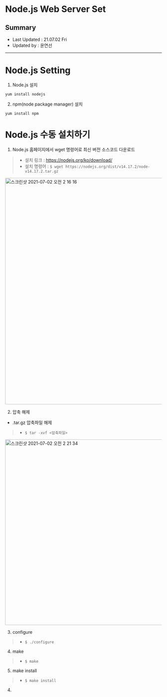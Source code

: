 Node.js Web Server Set
=================================
## Summary
- Last Updated : 21.07.02 Fri    
- Updated by : 윤연선
-----------------------------------

# Node.js Setting

1. Node.js 설치

``yum install nodejs``

2. npm(node package manager) 설치

``yum install npm``


# Node.js 수동 설치하기

1. Node.js 홈페이지에서 wget 명령어로 최신 버전 소스코드 다운로드   
> * 설치 링크 : https://nodejs.org/ko/download/   
> * 설치 명령어 : ``$ wget https://nodejs.org/dist/v14.17.2/node-v14.17.2.tar.gz``   
   
<img width="728" alt="스크린샷 2021-07-02 오전 2 16 16" src="https://user-images.githubusercontent.com/57285121/124164315-7cb71b80-dadb-11eb-907b-976f6a22a0a1.png">
   
2. 압축 해제
* .tar.gz 압축파일 해제   
> * ``$ tar -xvf <압축파일>``   
   
<img width="597" alt="스크린샷 2021-07-02 오전 2 21 34" src="https://user-images.githubusercontent.com/57285121/124164930-3adaa500-dadc-11eb-91ee-4550cc7c38c9.png">
   
3. configure
> * ``$ ./configure``   

4. make
> * ``$ make``   
 
5. make install
> * ``$ make install``
4. 




   
  
